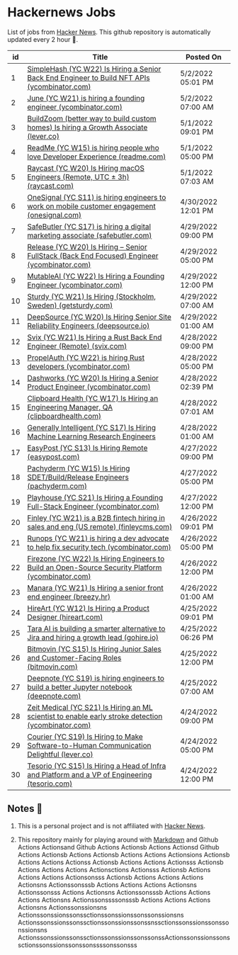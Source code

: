 # Hackernews Jobs

List of jobs from [Hacker News](https://news.ycombinator.com/). This github repository is automatically updated every 2 hour 🏃.

<!-- JOBS:START -->
| id 	| Title 	| Posted On 	|
|---	|---	|---	|
| 1 | [SimpleHash (YC W22) Is Hiring a Senior Back End Engineer to Build NFT APIs (ycombinator.com)](https://www.ycombinator.com/companies/simplehash/jobs/ID7qnlS-senior-backend-api-engineer) | 5/2/2022 05:01 PM |
| 2 | [June (YC W21) is hiring a founding engineer (ycombinator.com)](https://www.ycombinator.com/companies/june/jobs/SHd7fFLYG-founding-engineer) | 5/2/2022 07:00 AM |
| 3 | [BuildZoom (better way to build custom homes) Is hiring a Growth Associate (lever.co)](https://jobs.lever.co/buildzoom) | 5/1/2022 09:01 PM |
| 4 | [ReadMe (YC W15) is hiring people who love Developer Experience (readme.com)](https://readme.com/careers) | 5/1/2022 05:00 PM |
| 5 | [Raycast (YC W20) Is Hiring macOS Engineers (Remote, UTC ± 3h) (raycast.com)](https://www.raycast.com/careers) | 5/1/2022 07:03 AM |
| 6 | [OneSignal (YC S11) is hiring engineers to work on mobile customer engagement (onesignal.com)](https://onesignal.com/careers) | 4/30/2022 12:01 PM |
| 7 | [SafeButler (YC S17) is hiring a digital marketing associate (safebutler.com)](https://www.safebutler.com/careers) | 4/29/2022 09:00 PM |
| 8 | [Release (YC W20) Is Hiring – Senior FullStack (Back End Focused) Engineer (ycombinator.com)](https://www.ycombinator.com/companies/release/jobs/Co0LgYqSQ-senior-fullstack-engineer-backend-focus-rails-react-aws-k8s) | 4/29/2022 05:00 PM |
| 9 | [MutableAI (YC W22) Is Hiring a Founding Engineer (ycombinator.com)](https://www.ycombinator.com/companies/mutableai/jobs/qnjnCR3-founding-full-stack-software-engineer) | 4/29/2022 12:00 PM |
| 10 | [Sturdy (YC W21) Is Hiring (Stockholm, Sweden) (getsturdy.com)](https://getsturdy.com/careers) | 4/29/2022 07:00 AM |
| 11 | [DeepSource (YC W20) Is Hiring Senior Site Reliability Engineers (deepsource.io)](https://deepsource.io/jobs/listing/senior-site-reliability-engineer/4289150004/) | 4/29/2022 01:00 AM |
| 12 | [Svix (YC W21) Is Hiring a Rust Back End Engineer (Remote) (svix.com)](https://www.svix.com/careers/) | 4/28/2022 09:00 PM |
| 13 | [PropelAuth (YC W22) is hiring Rust developers (ycombinator.com)](https://www.ycombinator.com/companies/propelauth/jobs/b0dl3wz-senior-backend-engineer) | 4/28/2022 05:00 PM |
| 14 | [Dashworks (YC W20) Is Hiring a Senior Product Engineer (ycombinator.com)](https://www.ycombinator.com/companies/dashworks/jobs/BlnGlki-senior-product-engineer) | 4/28/2022 02:39 PM |
| 15 | [Clipboard Health (YC W17) Is Hiring an Engineering Manager, QA (clipboardhealth.com)](https://culture.clipboardhealth.com/engineering/engineering-manager-quality?utm_campaign=emqa&utm_medium=hackernews&utm_source=jobad) | 4/28/2022 07:01 AM |
| 16 | [Generally Intelligent (YC S17) Is Hiring Machine Learning Research Engineers](https://news.ycombinator.com/item?id=31187695) | 4/28/2022 01:00 AM |
| 17 | [EasyPost (YC S13) Is Hiring Remote (easypost.com)](https://www.easypost.com/careers) | 4/27/2022 09:00 PM |
| 18 | [Pachyderm (YC W15) Is Hiring SDET/Build/Release Engineers (pachyderm.com)](https://www.pachyderm.com/careers/#positions) | 4/27/2022 05:00 PM |
| 19 | [Playhouse (YC S21) Is Hiring a Founding Full-Stack Engineer (ycombinator.com)](https://www.ycombinator.com/companies/playhouse/jobs/s9TaYfC-founding-full-stack-engineer) | 4/27/2022 12:00 PM |
| 20 | [Finley (YC W21) is a B2B fintech hiring in sales and eng (US remote) (finleycms.com)](https://www.finleycms.com/work-at-finley) | 4/26/2022 09:01 PM |
| 21 | [Runops (YC W21) is hiring a dev advocate to help fix security tech (ycombinator.com)](https://www.ycombinator.com/companies/runops/jobs/4S6TgVQ-data-privacy-devops-advocate) | 4/26/2022 05:00 PM |
| 22 | [Firezone (YC W22) Is Hiring Engineers to Build an Open-Source Security Platform (ycombinator.com)](https://www.ycombinator.com/companies/firezone/jobs) | 4/26/2022 12:00 PM |
| 23 | [Manara (YC W21) Is Hiring a senior front end engineer (breezy.hr)](https://manara.breezy.hr/p/1cebbb12d138) | 4/26/2022 01:00 AM |
| 24 | [HireArt (YC W12) Is Hiring a Product Designer (hireart.com)](https://www.hireart.com/jobs/0e40a78f/apply?utm_source=hackernews) | 4/25/2022 09:01 PM |
| 25 | [Tara AI is building a smarter alternative to Jira and hiring a growth lead (gohire.io)](https://jobs.gohire.io/tara-ai-wyqbsv6l/growth-lead-84924/) | 4/25/2022 06:26 PM |
| 26 | [Bitmovin (YC S15) Is Hiring Junior Sales and Customer-Facing Roles (bitmovin.com)](https://bitmovin.com/careers/) | 4/25/2022 12:00 PM |
| 27 | [Deepnote (YC S19) is hiring engineers to build a better Jupyter notebook (deepnote.com)](https://deepnote.com/join-us) | 4/25/2022 07:00 AM |
| 28 | [Zeit Medical (YC S21) Is Hiring an ML scientist to enable early stroke detection (ycombinator.com)](https://www.ycombinator.com/companies/zeit-medical/jobs/hUGZxm5-ml-ai-scientist-time-series-classification-signal-processing) | 4/24/2022 09:00 PM |
| 29 | [Courier (YC S19) Is Hiring to Make Software-to-Human Communication Delightful (lever.co)](https://jobs.lever.co/trycourier) | 4/24/2022 05:00 PM |
| 30 | [Tesorio (YC S15) Is Hiring a Head of Infra and Platform and a VP of Engineering (tesorio.com)](https://www.tesorio.com/careers#job-openings) | 4/24/2022 12:00 PM |
<!-- JOBS:END -->


## Notes 👀

1. This is a personal project and is not affiliated with [Hacker News](https://news.ycombinator.com/). 

2. This repository mainly for playing around with [Markdown](https://en.wikipedia.org/wiki/Markdown) and Github Actions Actionsand Github Actions Actionsb Actions Actionsd Github Actions Actionsb Actions Actionsb Actions Actions Actionsions Actionsb Actions Actions Actionss Actionsb Actions Actions Actionsss Actionsb Actions Actions Actions Actionsctions Actionsss Actionsb Actions Actions Actions Actionsonsss Actionsb Actions Actions Actions Actionsns Actionssonsssb Actions Actions Actions Actionsns Actionssonsss Actions Actionsns Actionssonsssb Actions Actions Actions Actionsns Actionssonssssonsssb Actions Actions Actions Actionsns Actionssonssionsns Actionssonssionssonssctionssonssionssonssonssionsns Actionssonssionssonssctionssonssionssonssnssctionssonssionssonssonssionsns ActionssonssionssonssctionssonssionssonssonssActionssonssionssonssctionssonssionssonssonssssonssonsss